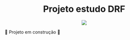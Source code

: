 <h1 align="center"> Projeto estudo DRF </h1>

<p align="center"><img src="http://img.shields.io/static/v1?label=STATUS&message=EM%20DESENVOLVIMENTO&color=GREEN&style=for-the-badge"/></p>

:construction: Projeto em construção :construction:
